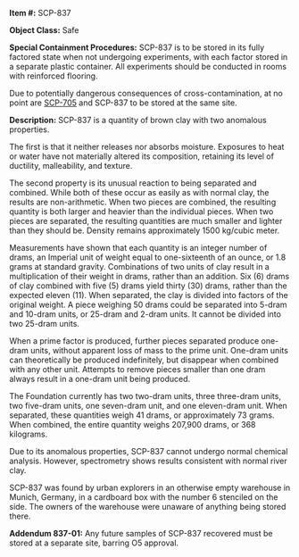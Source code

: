 **Item #:** SCP-837

**Object Class:** Safe

**Special Containment Procedures:** SCP-837 is to be stored in its fully factored state when not undergoing experiments, with each factor stored in a separate plastic container. All experiments should be conducted in rooms with reinforced flooring.

Due to potentially dangerous consequences of cross-contamination, at no point are [SCP-705](/scp-705) and SCP-837 to be stored at the same site.

**Description:** SCP-837 is a quantity of brown clay with two anomalous properties.

The first is that it neither releases nor absorbs moisture. Exposures to heat or water have not materially altered its composition, retaining its level of ductility, malleability, and texture.

The second property is its unusual reaction to being separated and combined. While both of these occur as easily as with normal clay, the results are non-arithmetic. When two pieces are combined, the resulting quantity is both larger and heavier than the individual pieces. When two pieces are separated, the resulting quantities are much smaller and lighter than they should be. Density remains approximately 1500 kg/cubic meter.

Measurements have shown that each quantity is an integer number of drams, an Imperial unit of weight equal to one-sixteenth of an ounce, or 1.8 grams at standard gravity. Combinations of two units of clay result in a multiplication of their weight in drams, rather than an addition. Six (6) drams of clay combined with five (5) drams yield thirty (30) drams, rather than the expected eleven (11). When separated, the clay is divided into factors of the original weight. A piece weighing 50 drams could be separated into 5-dram and 10-dram units, or 25-dram and 2-dram units. It cannot be divided into two 25-dram units.

When a prime factor is produced, further pieces separated produce one-dram units, without apparent loss of mass to the prime unit. One-dram units can theoretically be produced indefinitely, but disappear when combined with any other unit. Attempts to remove pieces smaller than one dram always result in a one-dram unit being produced.

The Foundation currently has two two-dram units, three three-dram units, two five-dram units, one seven-dram unit, and one eleven-dram unit. When separated, these quantities weigh 41 drams, or approximately 73 grams. When combined, the entire quantity weighs 207,900 drams, or 368 kilograms.

Due to its anomalous properties, SCP-837 cannot undergo normal chemical analysis. However, spectrometry shows results consistent with normal river clay.

SCP-837 was found by urban explorers in an otherwise empty warehouse in Munich, Germany, in a cardboard box with the number 6 stenciled on the side. The owners of the warehouse were unaware of anything being stored there.

**Addendum 837-01:** Any future samples of SCP-837 recovered must be stored at a separate site, barring O5 approval.